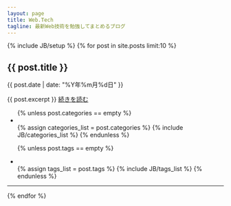 ```yaml
---
layout: page
title: Web.Tech
tagline: 最新Web技術を勉強してまとめるブログ
---
```

{% include JB/setup %}
{% for post in site.posts limit:10 %}
<h2>{{ post.title }}</h2>
<p class="date">{{ post.date | date: "%Y年%m月%d日" }}</p>

{{ post.excerpt }}
<a href="{{ post.url }}">続きを読む</a></h1>

<ul class="tag_box inline">
{% unless post.categories == empty %}
  <li><span class="icon-folder-open"></span></li>
  {% assign categories_list = post.categories %}
  {% include JB/categories_list %}
{% endunless %}

{% unless post.tags == empty %}
  <li><span class="icon-tags"></span></li>
  {% assign tags_list = post.tags %}
  {% include JB/tags_list %}
{% endunless %}
</ul>
<hr>

{% endfor %}
